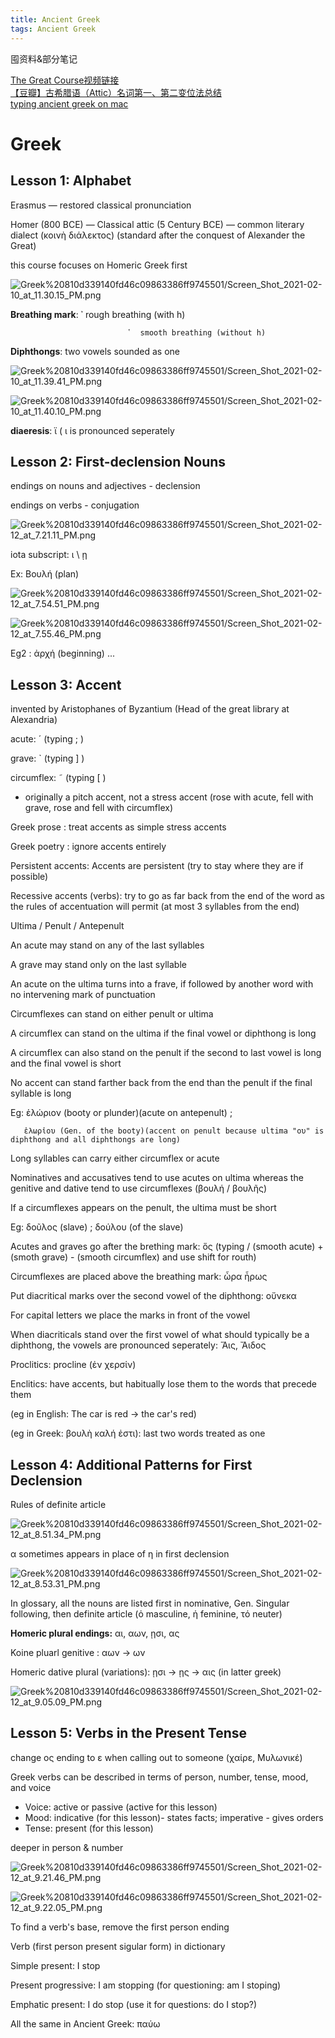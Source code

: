 ```yaml
---
title: Ancient Greek
tags: Ancient Greek
---
```


囤资料&部分笔记

<!--more-->

[The Great Course视频链接](https://www.bilibili.com/video/BV1Wp411d78e)  
[【豆瓣】古希腊语（Attic）名词第一、第二变位法总结](https://www.douban.com/note/753620985/?from=tag)  
[typing ancient greek on mac](https://ancientgreek.pressbooks.com/app/uploads/sites/48881/2017/08/Polytonic-Greek-on-Macintosh.pdf)

# Greek

## Lesson 1: Alphabet

Erasmus — restored classical pronunciation

Homer (800 BCE) — Classical attic (5 Century BCE) — common literary dialect (κοινὴ διάλεκτος) (standard after the conquest of Alexander the Great)

this course focuses on Homeric Greek first

![Greek%20810d339140fd46c09863386ff9745501/Screen_Shot_2021-02-10_at_11.30.15_PM.png](/screenshots/Greek%20810d339140fd46c09863386ff9745501/Screen_Shot_2021-02-10_at_11.30.15_PM.png)

**Breathing mark**:  **᾽**  rough breathing (with h)

                              ῾  smooth breathing (without h)

**Diphthongs**: two vowels sounded as one

![Greek%20810d339140fd46c09863386ff9745501/Screen_Shot_2021-02-10_at_11.39.41_PM.png](/screenshots/Greek%20810d339140fd46c09863386ff9745501/Screen_Shot_2021-02-10_at_11.39.41_PM.png)

![Greek%20810d339140fd46c09863386ff9745501/Screen_Shot_2021-02-10_at_11.40.10_PM.png](/screenshots/Greek%20810d339140fd46c09863386ff9745501/Screen_Shot_2021-02-10_at_11.40.10_PM.png)

**diaeresis**: ϊ  ( ι is pronounced seperately 

## Lesson 2: First-declension Nouns

endings on nouns and adjectives - declension

endings on verbs - conjugation

![Greek%20810d339140fd46c09863386ff9745501/Screen_Shot_2021-02-12_at_7.21.11_PM.png](/screenshots/Greek%20810d339140fd46c09863386ff9745501/Screen_Shot_2021-02-12_at_7.21.11_PM.png)

iota subscript:  ι \ ῃ

Ex: Βουλή (plan)

![Greek%20810d339140fd46c09863386ff9745501/Screen_Shot_2021-02-12_at_7.54.51_PM.png](/screenshots/Greek%20810d339140fd46c09863386ff9745501/Screen_Shot_2021-02-12_at_7.54.51_PM.png)

![Greek%20810d339140fd46c09863386ff9745501/Screen_Shot_2021-02-12_at_7.55.46_PM.png](/screenshots/Greek%20810d339140fd46c09863386ff9745501/Screen_Shot_2021-02-12_at_7.55.46_PM.png)

Eg2 : ἀρχή (beginning) ...

## Lesson 3: Accent

invented by Aristophanes of Byzantium (Head of the great library at Alexandria)

acute: ´ (typing ; )

grave: ` (typing ] )

circumflex: ῀ (typing [ )

- originally a pitch accent, not a stress accent (rose with acute, fell with grave, rose and fell with circumflex)

Greek prose : treat accents as simple stress accents

Greek poetry : ignore accents entirely

Persistent accents: Accents are persistent (try to stay where they are if possible)

Recessive accents (verbs): try to go as far back from the end of the word as the rules of accentuation will permit (at most 3 syllables from the end)

Ultima / Penult / Antepenult

An acute may stand on any of the last syllables

A grave may stand only on the last syllable

An acute on the ultima turns into a frave, if followed by another word with no intervening mark of punctuation

Circumflexes can stand on either penult or ultima

A circumflex can stand on the ultima if the final vowel or diphthong is long

A circumflex can also stand on the penult if the second to last vowel is long and the final vowel is short

No accent can stand farther back from the end than the penult if the final syllable is long

Eg: ἑλώριον (booty or plunder)(acute on antepenult) ; 

       ἑλωρἰου (Gen. of the booty)(accent on penult because ultima "ου" is diphthong and all diphthongs are long)

Long syllables can carry either circumflex or acute

Nominatives and accusatives tend to use acutes on ultima whereas the genitive and dative tend to use circumflexes (βουλή / βουλῆς)

If a circumflexes appears on the penult, the ultima must be short

Eg: δοῦλος (slave) ; δούλου (of the slave)

Acutes and graves go after the brething mark: ὅς (typing / (smooth acute) + (smoth grave) - (smooth circumflex) and use shift for routh)

Circumflexes are placed above the breathing mark: ὧρα ἧρως

Put diacritical marks over the second vowel of the diphthong: οὔνεκα

For capital letters we place the marks in front of the vowel

When diacriticals stand over the first vowel of what should typically be a diphthong, the vowels are pronounced seperately: Ἅις, Ἄιδος

Proclitics: procline (ἐν χερσίν)

Enclitics: have accents, but habitually lose them to the words that precede them

(eg in English: The car is red → the car's red)

(eg in Greek: βουλὴ καλή ἐστι): last two words treated as one

## Lesson 4: Additional Patterns for First Declension

Rules of definite article

![Greek%20810d339140fd46c09863386ff9745501/Screen_Shot_2021-02-12_at_8.51.34_PM.png](/screenshots/Greek%20810d339140fd46c09863386ff9745501/Screen_Shot_2021-02-12_at_8.51.34_PM.png)

α sometimes appears in place of η in first declension

![Greek%20810d339140fd46c09863386ff9745501/Screen_Shot_2021-02-12_at_8.53.31_PM.png](/screenshots/Greek%20810d339140fd46c09863386ff9745501/Screen_Shot_2021-02-12_at_8.53.31_PM.png)

In glossary, all the nouns are listed first in nominative, Gen. Singular following, then definite article (ὁ masculine, ἡ feminine, τό neuter)

**Homeric plural endings:** αι, αων, ῃσι, ας

Koine pluarl genitive : αων → ων

Homeric dative plural (variations): ῃσι → ῃς → αις (in latter greek)

![Greek%20810d339140fd46c09863386ff9745501/Screen_Shot_2021-02-12_at_9.05.09_PM.png](/screenshots/Greek%20810d339140fd46c09863386ff9745501/Screen_Shot_2021-02-12_at_9.05.09_PM.png)

## Lesson 5: Verbs in the Present Tense

change ος ending to ε when calling out to someone (χαίρε, Μυλωνικέ)

Greek verbs can be described in terms of person, number, tense, mood, and voice

- Voice: active or passive (active for this lesson)
- Mood: indicative (for this lesson)- states facts; imperative - gives orders
- Tense: present (for this lesson)

deeper in person & number

![Greek%20810d339140fd46c09863386ff9745501/Screen_Shot_2021-02-12_at_9.21.46_PM.png](/screenshots/Greek%20810d339140fd46c09863386ff9745501/Screen_Shot_2021-02-12_at_9.21.46_PM.png)

![Greek%20810d339140fd46c09863386ff9745501/Screen_Shot_2021-02-12_at_9.22.05_PM.png](/screenshots/Greek%20810d339140fd46c09863386ff9745501/Screen_Shot_2021-02-12_at_9.22.05_PM.png)

To find a verb's base, remove the first person ending

Verb (first person present sigular form) in dictionary

Simple present: I stop

Present progressive: I am stopping (for questioning: am I stoping)

Emphatic present: I do stop (use it for questions: do I stop?)

All the same in Ancient Greek: παύω
